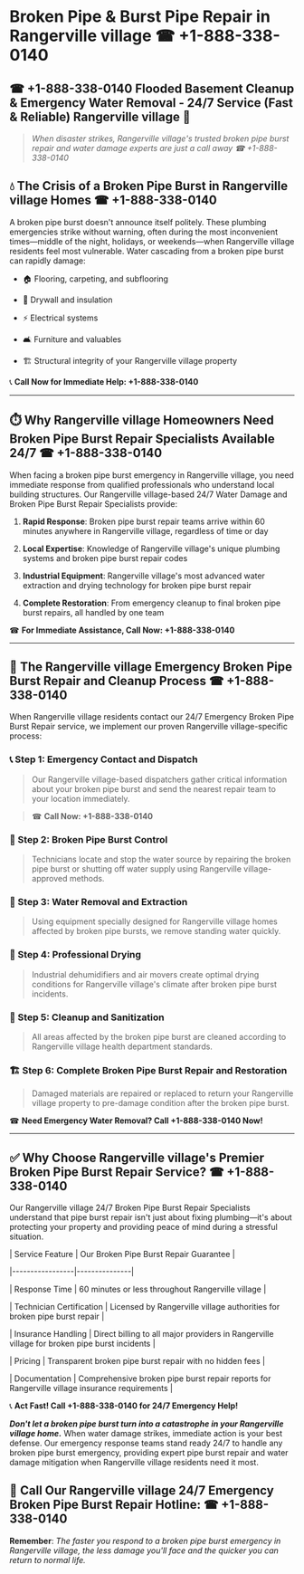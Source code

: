 # Broken Pipe & Burst Pipe Repair in Rangerville village ☎ +1-888-338-0140  
## ☎ +1-888-338-0140 Flooded Basement Cleanup & Emergency Water Removal - 24/7 Service (Fast & Reliable) Rangerville village 🚨  

> *When disaster strikes, Rangerville village's trusted broken pipe burst repair and water damage experts are just a call away ☎ +1-888-338-0140*  

## 💧 The Crisis of a Broken Pipe Burst in Rangerville village Homes ☎ +1-888-338-0140  

A broken pipe burst doesn't announce itself politely. These plumbing emergencies strike without warning, often during the most inconvenient times—middle of the night, holidays, or weekends—when Rangerville village residents feel most vulnerable. Water cascading from a broken pipe burst can rapidly damage:  

* 🏠 Flooring, carpeting, and subflooring  
* 🧱 Drywall and insulation  
* ⚡ Electrical systems  
* 🛋️ Furniture and valuables  
* 🏗️ Structural integrity of your Rangerville village property  

📞 **Call Now for Immediate Help: +1-888-338-0140**  

---  

## ⏱️ Why Rangerville village Homeowners Need Broken Pipe Burst Repair Specialists Available 24/7 ☎ +1-888-338-0140  

When facing a broken pipe burst emergency in Rangerville village, you need immediate response from qualified professionals who understand local building structures. Our Rangerville village-based 24/7 Water Damage and Broken Pipe Burst Repair Specialists provide:  

1. **Rapid Response**: Broken pipe burst repair teams arrive within 60 minutes anywhere in Rangerville village, regardless of time or day  
2. **Local Expertise**: Knowledge of Rangerville village's unique plumbing systems and broken pipe burst repair codes  
3. **Industrial Equipment**: Rangerville village's most advanced water extraction and drying technology for broken pipe burst repair  
4. **Complete Restoration**: From emergency cleanup to final broken pipe burst repairs, all handled by one team  

☎ **For Immediate Assistance, Call Now: +1-888-338-0140**  

---  

## 🔧 The Rangerville village Emergency Broken Pipe Burst Repair and Cleanup Process ☎ +1-888-338-0140  

When Rangerville village residents contact our 24/7 Emergency Broken Pipe Burst Repair service, we implement our proven Rangerville village-specific process:  

### 📞 Step 1: Emergency Contact and Dispatch  
> Our Rangerville village-based dispatchers gather critical information about your broken pipe burst and send the nearest repair team to your location immediately.  
> ☎ **Call Now: +1-888-338-0140**  

### 🚿 Step 2: Broken Pipe Burst Control  
> Technicians locate and stop the water source by repairing the broken pipe burst or shutting off water supply using Rangerville village-approved methods.  

### 🌊 Step 3: Water Removal and Extraction  
> Using equipment specially designed for Rangerville village homes affected by broken pipe bursts, we remove standing water quickly.  

### 💨 Step 4: Professional Drying  
> Industrial dehumidifiers and air movers create optimal drying conditions for Rangerville village's climate after broken pipe burst incidents.  

### 🧼 Step 5: Cleanup and Sanitization  
> All areas affected by the broken pipe burst are cleaned according to Rangerville village health department standards.  

### 🏗️ Step 6: Complete Broken Pipe Burst Repair and Restoration  
> Damaged materials are repaired or replaced to return your Rangerville village property to pre-damage condition after the broken pipe burst.  

☎ **Need Emergency Water Removal? Call +1-888-338-0140 Now!**  

---  

## ✅ Why Choose Rangerville village's Premier Broken Pipe Burst Repair Service? ☎ +1-888-338-0140  

Our Rangerville village 24/7 Broken Pipe Burst Repair Specialists understand that pipe burst repair isn't just about fixing plumbing—it's about protecting your property and providing peace of mind during a stressful situation.  

| Service Feature | Our Broken Pipe Burst Repair Guarantee |  
|-----------------|---------------|  
| Response Time | 60 minutes or less throughout Rangerville village |  
| Technician Certification | Licensed by Rangerville village authorities for broken pipe burst repair |  
| Insurance Handling | Direct billing to all major providers in Rangerville village for broken pipe burst incidents |  
| Pricing | Transparent broken pipe burst repair with no hidden fees |  
| Documentation | Comprehensive broken pipe burst repair reports for Rangerville village insurance requirements |  

📞 **Act Fast! Call +1-888-338-0140 for 24/7 Emergency Help!**  

***Don't let a broken pipe burst turn into a catastrophe in your Rangerville village home.*** When water damage strikes, immediate action is your best defense. Our emergency response teams stand ready 24/7 to handle any broken pipe burst emergency, providing expert pipe burst repair and water damage mitigation when Rangerville village residents need it most.  

## 📱 Call Our Rangerville village 24/7 Emergency Broken Pipe Burst Repair Hotline: ☎ +1-888-338-0140  

**Remember**: *The faster you respond to a broken pipe burst emergency in Rangerville village, the less damage you'll face and the quicker you can return to normal life.*